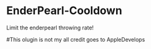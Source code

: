 # EnderPearl-Cooldown
Limit the enderpearl throwing rate!

#This olugin is not my all credit goes to AppleDevelops
